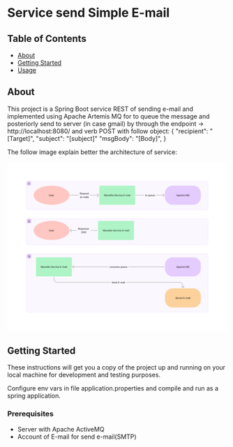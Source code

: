 # Service send Simple E-mail 

## Table of Contents

- [About](#about)
- [Getting Started](#getting_started)
- [Usage](#usage)

## About <a name = "about"></a>

This project is a Spring Boot service REST of sending e-mail and implemented using Apache Artemis MQ for to queue the message and posteriorly send to server (in case gmail) by through the endpoint -> http://localhost:8080/ and verb POST with follow object:
{
  "recipient": "[Target]",
  "subject": "[subject]"
  "msgBody": "[Body]",
}

The follow image explain better the architecture of service:

![alt text](https://github.com/felipeschirmann/simple-email-artemismq/blob/323be07fc6d12a2675014add7b5537422e218a2a/img/architecture.png?raw=true)

## Getting Started <a name = "getting_started"></a>

These instructions will get you a copy of the project up and running on your local machine for development and testing purposes. 

Configure env vars in file application.properties and compile and run as a spring application.

### Prerequisites

- Server with Apache ActiveMQ 
- Account of E-mail for send e-mail(SMTP)

